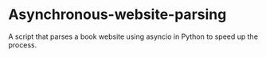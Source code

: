 # Asynchronous-website-parsing
A script that parses a book website using asyncio in Python to speed up the process.
